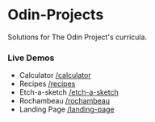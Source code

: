 # Odin-Projects
Solutions for The Odin Project's curricula.

### Live Demos
- Calculator [/calculator](https://raymond-adams.github.io/Odin-Projects/calculator/)
- Recipes [/recipes](https://raymond-adams.github.io/Odin-Projects/recipes/)
- Etch-a-sketch [/etch-a-sketch](https://raymond-adams.github.io/Odin-Projects/etch-a-sketch/)
- Rochambeau [/rochambeau](https://raymond-adams.github.io/Odin-Projects/rochambeau/)
- Landing Page [/landing-page](https://raymond-adams.github.io/Odin-Projects/landing-page/)